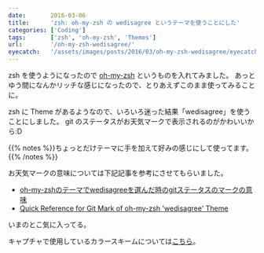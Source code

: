 ```yaml
---
date:       2016-03-06
title:      'zsh: oh-my-zsh の wedisagree というテーマを使うことにした'
categories: ['Coding']
tags:       ['zsh', 'oh-my-zsh', 'Themes']
url:        '/oh-my-zsh-wedisagree/'
eyecatch:   '/assets/images/posts/2016/03/oh-my-zsh-wedisagree/eyecatch.png'
---
```


zsh を使うようになったので [oh-my-zsh](http://ohmyz.sh/) というものを入れてみました。
あっとゆう間になんかリッチな感じになったので、とりあえずこのまま使ってみることに。

zsh に Theme があるようなので、いろいろ迷った結果「wedisagree」を使うことにしました。
git のステータスがお天気マークで表示されるのがかわいいから:D

{{% notes %}}ちょっとだけテーマに手を加えて好みの感じにして使ってます。{{% /notes %}}

お天気マークの意味については下記記事を参考にさせてもらいました。

- [oh-my-zshのテーマでwedisagreeを選んだ時のgitステータスのマークの意味](https://www.eisbahn.jp/yoichiro/2013/01/oh-my-zsh-wedisagree-git.html)
- [Quick Reference for Git Mark of oh-my-zsh 'wedisagree' Theme](http://qiita.com/maangie/items/2ac2e26a39a0d2d9cc79)

いまのとこ気に入ってる。

キャプチャで使用しているカラースキームについては[こちら](/itermcolors/)。
